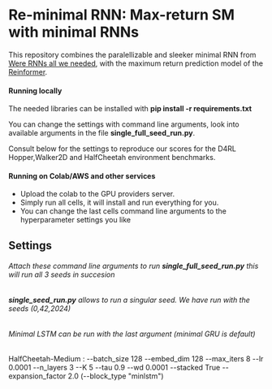# Re-minimal RNN: Max-return SM with minimal RNNs

This repository combines the paralellizable and sleeker minimal RNN from [Were RNNs all we needed](https://arxiv.org/abs/2410.01201), with the maximum return prediction model of the [Reinformer](https://arxiv.org/abs/2405.08740).

#### Running locally
The needed libraries can be installed with **pip install -r requirements.txt**

You can change the settings with command line arguments, look into available arguments in the file **single_full_seed_run.py**.

Consult below for the settings to reproduce our scores for the D4RL Hopper,Walker2D and HalfCheetah environment benchmarks.

#### Running on Colab/AWS and other services
- Upload the colab to the GPU providers server.
- Simply run all cells, it will install and run everything for you.
- You can change the last cells command line arguments to the hyperparameter settings you like


## Settings
###### Attach these command line arguments to run **single_full_seed_run.py** this will run all 3 seeds in succesion
###### **single_seed_run.py** allows to run a singular seed. We have run with the seeds (0,42,2024)
###### Minimal LSTM can be run with the last argument (minimal GRU is default)
HalfCheetah-Medium :  --batch_size 128 --embed_dim 128 --max_iters 8 --lr 0.0001 --n_layers 3 --K 5 --tau 0.9 --wd 0.0001 --stacked True --expansion_factor 2.0 (--block_type "minlstm")
